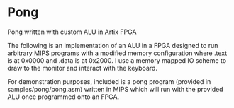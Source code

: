 # Pong
Pong written with custom ALU in Artix FPGA

The following is an implementation of an ALU in a FPGA designed to run arbitrary MIPS programs with a modified memory 
configuration where .text is at 0x0000 and .data is at 0x2000. I use a memory mapped IO scheme to draw to the monitor
and interact with the keyboard.

For demonstration purposes, included is a pong program (provided in samples/pong/pong.asm) written in MIPS which will run
with the provided ALU once programmed onto an FPGA.
